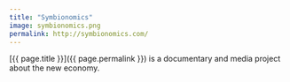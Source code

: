 ```yaml
---
title: "Symbionomics"
image: symbionomics.png
permalink: http://symbionomics.com/
---
```

[{{ page.title }}]({{ page.permalink }}) is a documentary and media project about the new economy.
